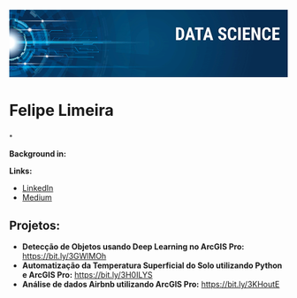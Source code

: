 

<p align="center">
  <img src="banner.png" >
</p>

# Felipe Limeira
<sub>*</sub>


**Background in:** 

**Links:**
* [LinkedIn](https://www.linkedin.com/in/limeirafelipe/)
* [Medium](https://medium.com/@limeira.felipe94)

## Projetos:

* **Detecção de Objetos usando Deep Learning no ArcGIS Pro:** https://bit.ly/3GWlMOh
* **Automatização da Temperatura Superficial do Solo utilizando Python e ArcGIS Pro:** https://bit.ly/3H0ILYS
* **Análise de dados Airbnb utilizando ArcGIS Pro:** https://bit.ly/3KHoutE
